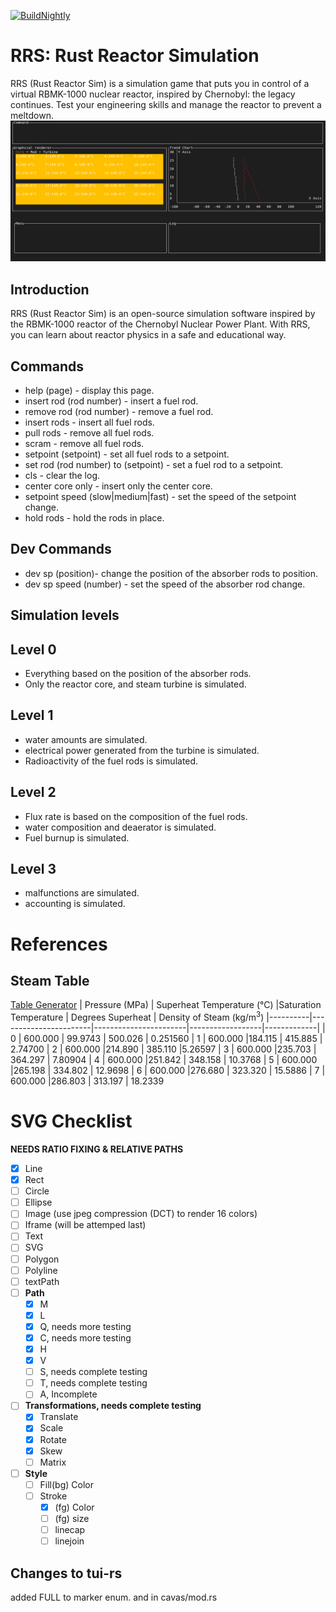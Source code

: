 [![BuildNightly](https://github.com/V8gaming/RBMK-1000/actions/workflows/rust.yml/badge.svg?branch=master)](https://github.com/V8gaming/RBMK-1000/actions/workflows/rust.yml)
# RRS: Rust Reactor Simulation

RRS (Rust Reactor Sim) is a simulation game that puts you in control of a virtual RBMK-1000 nuclear reactor, inspired by Chernobyl: the legacy continues. Test your engineering skills and manage the reactor to prevent a meltdown.
![](./resources/preview.png)

## Introduction

RRS (Rust Reactor Sim) is an open-source simulation software inspired by the RBMK-1000 reactor of the Chernobyl Nuclear Power Plant. With RRS, you can learn about reactor physics in a safe and educational way.

## Commands

* help (page) - display this page.
* insert rod (rod number) - insert a fuel rod.
* remove rod (rod number) - remove a fuel rod.
* insert rods - insert all fuel rods.
* pull rods - remove all fuel rods.
* scram - remove all fuel rods.
* setpoint (setpoint) - set all fuel rods to a setpoint.
* set rod (rod number) to (setpoint) - set a fuel rod to a setpoint.
* cls - clear the log.
* center core only - insert only the center core.
* setpoint speed (slow|medium|fast) - set the speed of the setpoint change.
* hold rods - hold the rods in place.

## Dev Commands
* dev sp (position)- change the position of the absorber rods to position.
* dev sp speed (number) - set the speed of the absorber rod change.

## Simulation levels
## Level 0
* Everything based on the position of the absorber rods.
* Only the reactor core, and steam turbine is simulated.

## Level 1
* water amounts are simulated.
* electrical power generated from the turbine is simulated.
* Radioactivity of the fuel rods is simulated.

## Level 2
* Flux rate is based on the composition of the fuel rods.
* water composition and deaerator is simulated.
* Fuel burnup is simulated.

## Level 3
* malfunctions are simulated.
* accounting is simulated.

# References
## Steam Table
[Table Generator](https://www.spiraxsarco.com/resources-and-design-tools/steam-tables/superheated-steam-region)
| Pressure (MPa) | Superheat Temperature (°C) |Saturation Temperature | Degrees Superheat | Density of Steam ($\text{kg}/{\text{m}^{3}}$)
|----------|-----------------------|-----------------------|------------------|-------------|
| 0  | 600.000             | 99.9743            | 500.026             |	0.251560
| 1  | 600.000             |184.115            | 415.885              | 2.74700	
| 2  | 600.000             |214.890           | 385.110               |5.26597
| 3  | 600.000             |235.703          | 364.297                | 7.80904
| 4  | 600.000             |251.842        | 348.158                  | 10.3768	
| 5  | 600.000             |265.198     | 334.802                     | 12.9698
| 6  | 600.000             |276.680   | 323.320                       | 15.5886
| 7  | 600.000             |286.803 | 313.197                         | 18.2339


# SVG Checklist
__NEEDS RATIO FIXING & RELATIVE PATHS__
- [x] Line
- [x] Rect
- [ ] Circle
- [ ] Ellipse
- [ ] Image (use jpeg compression (DCT) to render 16 colors)
- [ ] Iframe (will be attemped last)
- [ ] Text
- [ ] SVG
- [ ] Polygon
- [ ] Polyline
- [ ] textPath
- [ ] __Path__
  - [x] M
  - [x] L
  - [x] Q, needs more testing
  - [X] C, needs more testing
  - [X] H
  - [X] V
  - [ ] S, needs complete testing
  - [ ] T, needs complete testing
  - [ ] A, Incomplete
- [ ] __Transformations, needs complete testing__
  - [X] Translate
  - [X] Scale
  - [X] Rotate
  - [X] Skew
  - [ ] Matrix
- [ ] __Style__
  - [ ] Fill(bg) Color
  - [ ] Stroke
    - [x] (fg) Color
    - [ ] (fg) size
    - [ ] linecap
    - [ ] linejoin

## Changes to tui-rs
added FULL to marker enum. and in cavas/mod.rs
